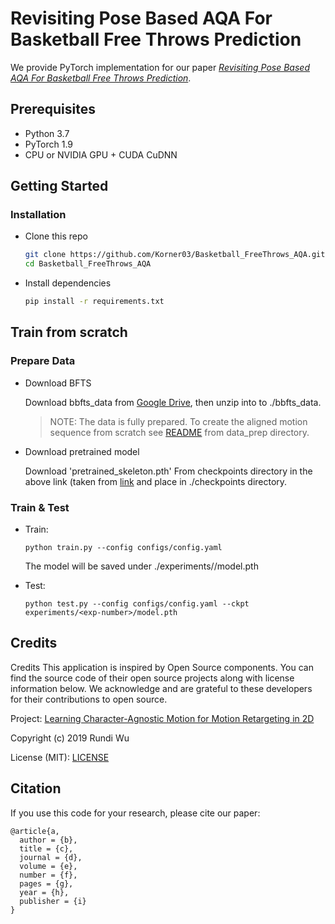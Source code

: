 # Revisiting Pose Based AQA For Basketball Free Throws Prediction

We provide PyTorch implementation for our paper [_Revisiting Pose Based AQA For Basketball Free Throws Prediction_](https://motionretargeting2d.github.io/).

## Prerequisites

- Python 3.7
- PyTorch 1.9
- CPU or NVIDIA GPU + CUDA CuDNN

## Getting Started

### Installation

- Clone this repo

  ```bash
  git clone https://github.com/Korner03/Basketball_FreeThrows_AQA.git
  cd Basketball_FreeThrows_AQA
  ```

- Install dependencies

  ```bash
  pip install -r requirements.txt
  ```

## Train from scratch

### Prepare Data

- Download BFTS

  Download bbfts_data from [Google Drive](https://drive.google.com/drive/folders/169b13uVy3mr-gs9WitMJ9fPdA82PzgSx?usp=sharing), then unzip into to ./bbfts_data.

  > NOTE: The data is fully prepared. To create the aligned motion sequence from scratch see [README](.data_prep/README.md) from data_prep directory.

- Download pretrained model

  Download 'pretrained_skeleton.pth' From checkpoints directory in the above link (taken from [link](https://github.com/ChrisWu1997/2D-Motion-Retargeting/tree/master/model) and place in ./checkpoints directory.

### Train & Test

- Train:

  ```
  python train.py --config configs/config.yaml
  ```

  The model will be saved under ./experiments/<exp-number>/model.pth

- Test:

  ```
  python test.py --config configs/config.yaml --ckpt experiments/<exp-number>/model.pth
  ```

## Credits

Credits
This application is inspired by Open Source components. You can find the source code of their open source projects along with license information below. We acknowledge and are grateful to these developers for their contributions to open source.

Project: [Learning Character-Agnostic Motion for Motion Retargeting in 2D](https://github.com/ChrisWu1997/2D-Motion-Retargeting)

Copyright (c) 2019 Rundi Wu

License (MIT): [LICENSE](https://github.com/ChrisWu1997/2D-Motion-Retargeting/blob/master/LICENSE)


## Citation
If you use this code for your research, please cite our paper:
```
@article{a,
  author = {b},
  title = {c},
  journal = {d},
  volume = {e},
  number = {f},
  pages = {g},
  year = {h},
  publisher = {i}
}

```